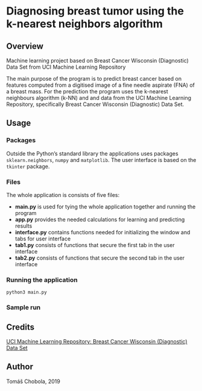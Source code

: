 # Diagnosing breast tumor using the k-nearest neighbors algorithm

## Overview

Machine learning project based on Breast Cancer Wisconsin (Diagnostic) Data Set from UCI Machine Learning Repository

The main purpose of the program is to predict breast cancer based on features computed from a digitised image of a fine needle aspirate (FNA) of a breast mass. For the prediction the program uses the k-nearest neighbours algorithm (k-NN) and and data from the UCI Machine Learning Repository, specifically Breast Cancer Wisconsin (Diagnostic) Data Set.

## Usage
### Packages
Outside the Python’s standard library the applications uses packages `sklearn.neighbors`, `numpy` and `matplotlib`. The user interface is based on the `tkinter` package.

### Files
The whole application is consists of five files:
- **main.py** is used for tying the whole application together and running the program
- **app.py** provides the needed calculations for learning and predicting results
- **interface.py** contains functions needed for initializing the window and tabs for user interface
- **tab1.py** consists of functions that secure the first tab in the user interface
- **tab2.py** consists of functions that secure the second tab in the user interface

### Running the application
`python3 main.py`

### Sample run


## Credits
[UCI Machine Learning Repository: Breast Cancer Wisconsin (Diagnostic) Data Set](https://archive.ics.uci.edu/ml/datasets/Breast+Cancer+Wisconsin+(Diagnostic))

## Author
Tomáš Chobola, 2019
